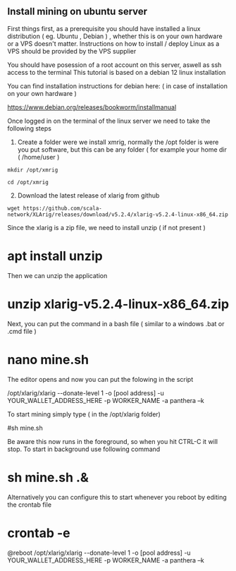 ## Install mining on ubuntu server  

First things first, as a prerequisite you should have installed a linux distribution ( eg. Ubuntu , Debian ) , whether this is on your own hardware or a VPS doesn't matter. 
Instructions on how to install / deploy Linux as a VPS should be provided by the VPS supplier 

You should have posession of a root account on this server, aswell as ssh access to the terminal 
This tutorial is based on a debian 12 linux installation 

You can find installation instructions for debian here:   ( in case of installation on your own hardware ) 

https://www.debian.org/releases/bookworm/installmanual 

Once logged in on the terminal of the linux server we need to take the following steps  

1. Create a folder were we install xmrig,  normally the /opt folder is were you put software, but this can be any folder ( for example your home dir  ( 
   /home/user )  

` mkdir /opt/xmrig `

` cd /opt/xmrig `

2. Download the latest release of xlarig from github 

`wget https://github.com/scala-network/XLArig/releases/download/v5.2.4/xlarig-v5.2.4-linux-x86_64.zip `

Since the xlarig is a zip file, we need to install unzip ( if not present )   

 

# apt install unzip 

 Then we can unzip the application 

 

# unzip xlarig-v5.2.4-linux-x86_64.zip 

 

Next, you can put the command in a bash file ( similar to a windows .bat or .cmd file )  

 

# nano mine.sh  

 

The editor opens and now you can put the folowing in the script 

  

/opt/xlarig/xlarig --donate-level 1 -o [pool address] -u YOUR_WALLET_ADDRESS_HERE -p WORKER_NAME -a panthera –k 

 

To start mining simply type ( in the /opt/xlarig folder)    

#sh mine.sh 

Be aware this now runs in the foreground, so when you hit CTRL-C it will stop. To start in background use following command 

 

# sh mine.sh .& 

 

Alternatively you can configure this to start whenever you reboot by editing the crontab file  

 

# crontab -e 

 

@reboot /opt/xlarig/xlarig --donate-level 1 -o [pool address] -u YOUR_WALLET_ADDRESS_HERE -p WORKER_NAME -a panthera –k 
